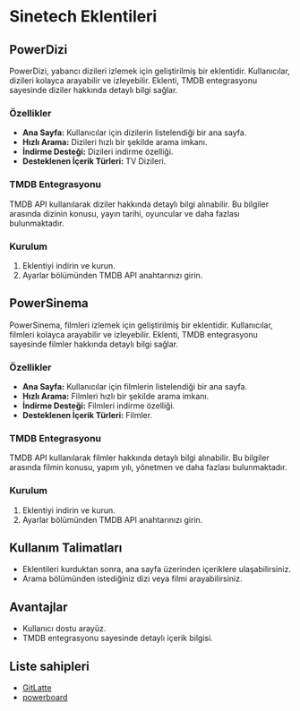 # Sinetech Eklentileri

## PowerDizi

PowerDizi, yabancı dizileri izlemek için geliştirilmiş bir eklentidir. Kullanıcılar, dizileri kolayca arayabilir ve izleyebilir. Eklenti, TMDB entegrasyonu sayesinde diziler hakkında detaylı bilgi sağlar.

### Özellikler
- **Ana Sayfa:** Kullanıcılar için dizilerin listelendiği bir ana sayfa.
- **Hızlı Arama:** Dizileri hızlı bir şekilde arama imkanı.
- **İndirme Desteği:** Dizileri indirme özelliği.
- **Desteklenen İçerik Türleri:** TV Dizileri.

### TMDB Entegrasyonu
TMDB API kullanılarak diziler hakkında detaylı bilgi alınabilir. Bu bilgiler arasında dizinin konusu, yayın tarihi, oyuncular ve daha fazlası bulunmaktadır.

### Kurulum
1. Eklentiyi indirin ve kurun.
2. Ayarlar bölümünden TMDB API anahtarınızı girin.

## PowerSinema

PowerSinema, filmleri izlemek için geliştirilmiş bir eklentidir. Kullanıcılar, filmleri kolayca arayabilir ve izleyebilir. Eklenti, TMDB entegrasyonu sayesinde filmler hakkında detaylı bilgi sağlar.

### Özellikler
- **Ana Sayfa:** Kullanıcılar için filmlerin listelendiği bir ana sayfa.
- **Hızlı Arama:** Filmleri hızlı bir şekilde arama imkanı.
- **İndirme Desteği:** Filmleri indirme özelliği.
- **Desteklenen İçerik Türleri:** Filmler.

### TMDB Entegrasyonu
TMDB API kullanılarak filmler hakkında detaylı bilgi alınabilir. Bu bilgiler arasında filmin konusu, yapım yılı, yönetmen ve daha fazlası bulunmaktadır.

### Kurulum
1. Eklentiyi indirin ve kurun.
2. Ayarlar bölümünden TMDB API anahtarınızı girin.

## Kullanım Talimatları
- Eklentileri kurduktan sonra, ana sayfa üzerinden içeriklere ulaşabilirsiniz.
- Arama bölümünden istediğiniz dizi veya filmi arayabilirsiniz.

## Avantajlar
- Kullanıcı dostu arayüz.
- TMDB entegrasyonu sayesinde detaylı içerik bilgisi.

## Liste sahipleri
- [GitLatte](https://github.com/GitLatte)
- [powerboard](https://forum.sinetech.tr/uye/powerboard.3822/)
